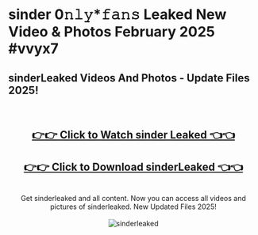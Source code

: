 # sinder 0𝚗𝚕𝚢*𝚏𝚊𝚗𝚜 Leaked New Video & Photos February 2025 #vvyx7

<h2>sinderLeaked Videos And Photos - Update Files 2025!</h2>
<br>
<div align="center">
<h2><a href="https://mediaupload.pro?title=sinder&ref=11F" rel="nofollow">👉👉 Click to Watch sinder Leaked 👈👈</a></h2>
<h2><a href="https://mediaupload.pro?title=sinder&ref=11F" rel="nofollow">👉👉 Click to Download sinderLeaked 👈👈</a></h2>
<br>
Get sinderleaked and all content. Now you can access all videos and pictures of sinderleaked. New Updated Files 2025!
<br>
<br>
<a href="https://mediaupload.pro?title=sinder&ref=11F" rel="nofollow" data-target="animated-image.originalLink"><img src="https://i.ibb.co/Gkj2r4b/banner.png" alt="sinderleaked" style="max-width: 100%; display: inline-block;" data-target="animated-image.originalImage"></a>
</div>
<br>


